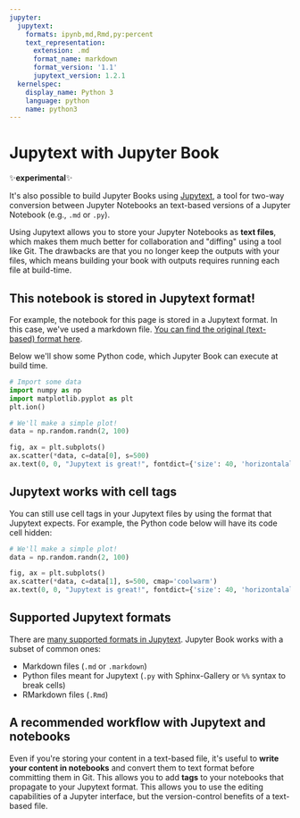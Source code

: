 ```yaml
---
jupyter:
  jupytext:
    formats: ipynb,md,Rmd,py:percent
    text_representation:
      extension: .md
      format_name: markdown
      format_version: '1.1'
      jupytext_version: 1.2.1
  kernelspec:
    display_name: Python 3
    language: python
    name: python3
---
```


# Jupytext with Jupyter Book

✨**experimental**✨

It's also possible to build Jupyter Books using [Jupytext](https://jupytext.readthedocs.io), a tool for
two-way conversion between Jupyter Notebooks an text-based versions of a Jupyter Notebook (e.g., `.md` or `.py`).

Using Jupytext allows you to store your Jupyter Notebooks as **text files**, which makes them much better for
collaboration and "diffing" using a tool like Git. The drawbacks are that you no longer keep the outputs with
your files, which means building your book with outputs requires running each file at build-time.

## This notebook is stored in Jupytext format!

For example, the notebook for this page is stored in a Jupytext format. In this case, we've used
a markdown file. [You can find the original (text-based) format here](https://github.com/jupyter/jupyter-book/blob/master/jupyter_book/book_template/content/features/jupytext.md).

Below we'll show some Python code, which Jupyter Book can execute at build time.

```python
# Import some data
import numpy as np
import matplotlib.pyplot as plt
plt.ion()
```

```python
# We'll make a simple plot!
data = np.random.randn(2, 100)

fig, ax = plt.subplots()
ax.scatter(*data, c=data[0], s=500)
ax.text(0, 0, "Jupytext is great!", fontdict={'size': 40, 'horizontalalignment': 'center'})
```

## Jupytext works with cell tags

You can still use cell tags in your Jupytext files by using the format that Jupytext expects.
For example, the Python code below will have its code cell hidden:

```python tags=["hide_input"]
# We'll make a simple plot!
data = np.random.randn(2, 100)

fig, ax = plt.subplots()
ax.scatter(*data, c=data[1], s=500, cmap='coolwarm')
ax.text(0, 0, "Jupytext is great!", fontdict={'size': 40, 'horizontalalignment': 'center'})
```

## Supported Jupytext formats

There are [many supported formats in Jupytext](https://jupytext.readthedocs.io/en/latest/formats.html). Jupyter
Book works with a subset of common ones:

* Markdown files (`.md` or `.markdown`)
* Python files meant for Jupytext (`.py` with Sphinx-Gallery or `%%` syntax to break cells)
* RMarkdown files (`.Rmd`)


## A recommended workflow with Jupytext and notebooks

Even if you're storing your content in a text-based file, it's useful to **write your content in notebooks**
and convert them to text format before committing them in Git. This allows you to add **tags** to your notebooks
that propagate to your Jupytext format. This allows you to use the editing capabilities of a Jupyter interface, but
the version-control benefits of a text-based file.
